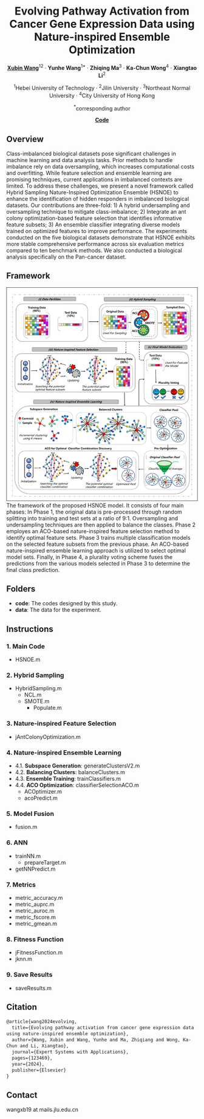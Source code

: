 <div align="center">
<h1>Evolving Pathway Activation from Cancer Gene Expression Data using Nature-inspired Ensemble Optimization</h1>

[**Xubin Wang**](https://github.com/wangxb96)<sup>12</sup> · **Yunhe Wang**<sup>1*</sup> · **Zhiqing Ma**<sup>3</sup> · **Ka-Chun Wong**<sup>4</sup> · **Xiangtao Li**<sup>2</sup>


<sup>1</sup>Hebei University of Technology · <sup>2</sup>Jilin University · <sup>3</sup>Northeast Normal University · <sup>4</sup>City University of Hong Kong

<sup>*</sup>corresponding author

[**Code**](https://github.com/wangxb96/HSNOE)

</div>

## Overview
Class-imbalanced biological datasets pose significant challenges in machine learning and data analysis tasks. Prior methods to handle imbalance rely on data oversampling, which increases computational costs and overfitting. While feature selection and ensemble learning are promising techniques, current applications in imbalanced contexts are limited. To address these challenges, we present a novel framework called Hybrid Sampling Nature-Inspired Optimization Ensemble (HSNOE) to enhance the identification of hidden responders in imbalanced biological datasets. Our contributions are three-fold: 1) A hybrid undersampling and oversampling technique to mitigate class-imbalance; 2) Integrate an ant colony optimization-based feature selection that identifies informative feature subsets; 3) An ensemble classifier integrating diverse models trained on optimized features to improve performance. The experiments conducted on the five biological datasets demonstrate that HSNOE exhibits more stable comprehensive performance across six evaluation metrics compared to ten benchmark methods. We also conducted a biological analysis specifically on the Pan-cancer dataset. 

## Framework
![model](https://github.com/wangxb96/HSNOE/blob/main/figures/model.png)
The framework of the proposed HSNOE model. It consists of four main phases: In Phase 1, the original data is pre-processed through random splitting into training and test sets at a ratio of 9:1. Oversampling and undersampling techniques are then applied to balance the classes. Phase 2 employes an ACO-based nature-inspired feature selection method to identify optimal feature sets. Phase 3 trains multiple classification models on the selected feature subsets from the previous phase. An ACO-based nature-inspired ensemble learning approach is utilized to select optimal model sets. Finally, in Phase 4, a plurality voting scheme fuses the predictions from the various models selected in Phase 3 to determine the final class prediction.

## Folders
- **code**: The codes designed by this study.
- **data**: The data for the experiment.

## Instructions
### 1. Main Code
- HSNOE.m
### 2. Hybrid Sampling
- HybridSampling.m
  - NCL.m
  - SMOTE.m
    - Populate.m
### 3. Nature-inspired Feature Selection
- jAntColonyOptimization.m
### 4. Nature-inspired Ensemble Learning
- 4.1. **Subspace Generation**: generateClustersV2.m
- 4.2. **Balancing Clusters**: balanceClusters.m
- 4.3. **Ensemble Training**: trainClassifiers.m 
- 4.4. **ACO Optimization**: classifierSelectionACO.m
  - ACOptimizer.m
  - acoPredict.m
 ### 5. Model Fusion
 - fusion.m
 ### 6. ANN 
 - trainNN.m
   - prepareTarget.m
 - getNNPredict.m
 ### 7. Metrics
 - metric_accuracy.m
 - metric_auprc.m
 - metric_auroc.m
 - metric_fscore.m
 - metric_gmean.m
 ### 8. Fitness Function
 - jFitnessFunction.m
 - jknn.m
 ### 9. Save Results
 - saveResults.m

## Citation
```
@article{wang2024evolving,
  title={Evolving pathway activation from cancer gene expression data using nature-inspired ensemble optimization},
  author={Wang, Xubin and Wang, Yunhe and Ma, Zhiqiang and Wong, Ka-Chun and Li, Xiangtao},
  journal={Expert Systems with Applications},
  pages={123469},
  year={2024},
  publisher={Elsevier}
}
```

## Contact
wangxb19 at mails.jlu.edu.cn
